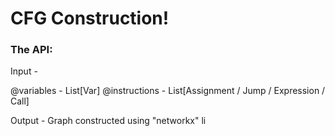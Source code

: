 # CFG Construction!

### The API:

Input - 

@variables - List[Var]
@instructions - List[Assignment / Jump / Expression / Call]

Output - Graph constructed using "networkx" li

